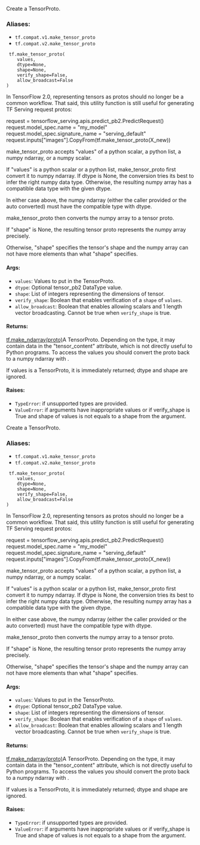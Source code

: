 
Create a TensorProto.
### Aliases:
- `tf.compat.v1.make_tensor_proto`
- `tf.compat.v2.make_tensor_proto`

```
 tf.make_tensor_proto(
    values,
    dtype=None,
    shape=None,
    verify_shape=False,
    allow_broadcast=False
)
```

In TensorFlow 2.0, representing tensors as protos should no longer be a common workflow. That said, this utility function is still useful for generating TF Serving request protos:

request = tensorflow_serving.apis.predict_pb2.PredictRequest() request.model_spec.name = "my_model" request.model_spec.signature_name = "serving_default" request.inputs["images"].CopyFrom(tf.make_tensor_proto(X_new))

make_tensor_proto accepts "values" of a python scalar, a python list, a numpy ndarray, or a numpy scalar.

If "values" is a python scalar or a python list, make_tensor_proto first convert it to numpy ndarray. If dtype is None, the conversion tries its best to infer the right numpy data type. Otherwise, the resulting numpy array has a compatible data type with the given dtype.

In either case above, the numpy ndarray (either the caller provided or the auto converted) must have the compatible type with dtype.

make_tensor_proto then converts the numpy array to a tensor proto.

If "shape" is None, the resulting tensor proto represents the numpy array precisely.

Otherwise, "shape" specifies the tensor's shape and the numpy array can not have more elements than what "shape" specifies.
#### Args:
- `values`: Values to put in the TensorProto.
- `dtype`: Optional tensor_pb2 DataType value.
- `shape`: List of integers representing the dimensions of tensor.
- `verify_shape`: Boolean that enables verification of a `shape` of `values`.
- `allow_broadcast`: Boolean that enables allowing scalars and 1 length vector broadcasting. Cannot be true when `verify_shape` is true.
#### Returns:
[tf.make_ndarray(proto)](https://www.tensorflow.org/api_docs/python/tf/make_ndarray)A TensorProto. Depending on the type, it may contain data in the "tensor_content" attribute, which is not directly useful to Python programs. To access the values you should convert the proto back to a numpy ndarray with .


If values is a TensorProto, it is immediately returned; dtype and shape are ignored.
#### Raises:
- `TypeError`: if unsupported types are provided.
- `ValueError`: if arguments have inappropriate values or if verify_shape is True and shape of values is not equals to a shape from the argument.

Create a TensorProto.
### Aliases:
- `tf.compat.v1.make_tensor_proto`
- `tf.compat.v2.make_tensor_proto`

```
 tf.make_tensor_proto(
    values,
    dtype=None,
    shape=None,
    verify_shape=False,
    allow_broadcast=False
)
```

In TensorFlow 2.0, representing tensors as protos should no longer be a common workflow. That said, this utility function is still useful for generating TF Serving request protos:

request = tensorflow_serving.apis.predict_pb2.PredictRequest() request.model_spec.name = "my_model" request.model_spec.signature_name = "serving_default" request.inputs["images"].CopyFrom(tf.make_tensor_proto(X_new))

make_tensor_proto accepts "values" of a python scalar, a python list, a numpy ndarray, or a numpy scalar.

If "values" is a python scalar or a python list, make_tensor_proto first convert it to numpy ndarray. If dtype is None, the conversion tries its best to infer the right numpy data type. Otherwise, the resulting numpy array has a compatible data type with the given dtype.

In either case above, the numpy ndarray (either the caller provided or the auto converted) must have the compatible type with dtype.

make_tensor_proto then converts the numpy array to a tensor proto.

If "shape" is None, the resulting tensor proto represents the numpy array precisely.

Otherwise, "shape" specifies the tensor's shape and the numpy array can not have more elements than what "shape" specifies.
#### Args:
- `values`: Values to put in the TensorProto.
- `dtype`: Optional tensor_pb2 DataType value.
- `shape`: List of integers representing the dimensions of tensor.
- `verify_shape`: Boolean that enables verification of a `shape` of `values`.
- `allow_broadcast`: Boolean that enables allowing scalars and 1 length vector broadcasting. Cannot be true when `verify_shape` is true.
#### Returns:
[tf.make_ndarray(proto)](https://www.tensorflow.org/api_docs/python/tf/make_ndarray)A TensorProto. Depending on the type, it may contain data in the "tensor_content" attribute, which is not directly useful to Python programs. To access the values you should convert the proto back to a numpy ndarray with .


If values is a TensorProto, it is immediately returned; dtype and shape are ignored.
#### Raises:
- `TypeError`: if unsupported types are provided.
- `ValueError`: if arguments have inappropriate values or if verify_shape is True and shape of values is not equals to a shape from the argument.
